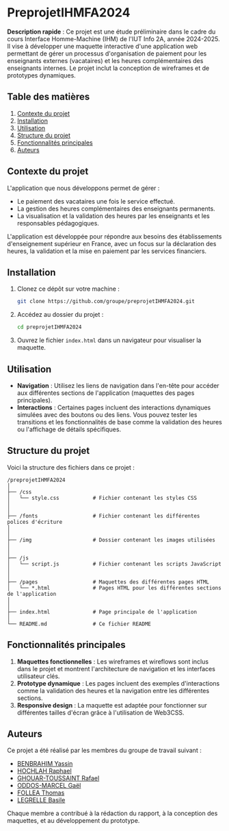 # PreprojetIHMFA2024

**Description rapide** : Ce projet est une étude préliminaire dans le cadre du cours Interface Homme-Machine (IHM) de l'IUT Info 2A, année 2024-2025. Il vise à développer une maquette interactive d'une application web permettant de gérer un processus d'organisation de paiement pour les enseignants externes (vacataires) et les heures complémentaires des enseignants internes. Le projet inclut la conception de wireframes et de prototypes dynamiques.

## Table des matières

1. [Contexte du projet](#contexte-du-projet)
2. [Installation](#installation)
3. [Utilisation](#utilisation)
4. [Structure du projet](#structure-du-projet)
5. [Fonctionnalités principales](#fonctionnalités-principales)
6. [Auteurs](#auteurs)

## Contexte du projet

L'application que nous développons permet de gérer :
- Le paiement des vacataires une fois le service effectué.
- La gestion des heures complémentaires des enseignants permanents.
- La visualisation et la validation des heures par les enseignants et les responsables pédagogiques.
  
L'application est développée pour répondre aux besoins des établissements d'enseignement supérieur en France, avec un focus sur la déclaration des heures, la validation et la mise en paiement par les services financiers.

## Installation

1. Clonez ce dépôt sur votre machine :

   ```bash
   git clone https://github.com/groupe/preprojetIHMFA2024.git
   ```

2. Accédez au dossier du projet :

   ```bash
   cd preprojetIHMFA2024
   ```

3. Ouvrez le fichier ```index.html``` dans un navigateur pour visualiser la maquette.

## Utilisation

- **Navigation** : Utilisez les liens de navigation dans l'en-tête pour accéder aux différentes sections de l'application (maquettes des pages principales).
- **Interactions** : Certaines pages incluent des interactions dynamiques simulées avec des boutons ou des liens. Vous pouvez tester les transitions et les fonctionnalités de base comme la validation des heures ou l'affichage de détails spécifiques.

## Structure du projet

Voici la structure des fichiers dans ce projet :

```
/preprojetIHMFA2024
│
├── /css
│   └── style.css           # Fichier contenant les styles CSS
│
│
├── /fonts                  # Fichier contenant les différentes polices d'écriture
│
│
├── /img                    # Dossier contenant les images utilisées
│
│
├── /js
│   └── script.js           # Fichier contenant les scripts JavaScript
│
│
├── /pages                  # Maquettes des différentes pages HTML
│   └── *.html              # Pages HTML pour les différentes sections de l'application
│
│
├── index.html              # Page principale de l'application
│
└── README.md               # Ce fichier README
```

## Fonctionnalités principales

1. **Maquettes fonctionnelles** : Les wireframes et wireflows sont inclus dans le projet et montrent l'architecture de navigation et les interfaces utilisateur clés.
2. **Prototype dynamique** : Les pages incluent des exemples d'interactions comme la validation des heures et la navigation entre les différentes sections.
3. **Responsive design** : La maquette est adaptée pour fonctionner sur différentes tailles d'écran grâce à l'utilisation de Web3CSS.

## Auteurs

Ce projet a été réalisé par les membres du groupe de travail suivant :
- [BENBRAHIM Yassin](https://grond.iut-fbleau.fr/benbrahi)
- [HOCHLAH Raphael](https://grond.iut-fbleau.fr/hochlaf)
- [GHOUAR-TOUSSAINT Rafael](https://grond.iut-fbleau.fr/ghouar-t)
- [ODDOS-MARCEL Gaël](https://grond.iut-fbleau.fr/oddos-ma)
- [FOLLEA Thomas](https://grond.iut-fbleau.fr/follea)
- [LEGRELLE Basile](https://grond.iut-fbleau.fr/legrelleb)

Chaque membre a contribué à la rédaction du rapport, à la conception des maquettes, et au développement du prototype.
